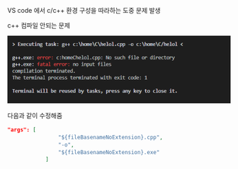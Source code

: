 VS code 에서 c/c++ 환경 구성을 따라하는 도중 문제 발생

c++ 컴파일 안되는 문제

![](./img/image-20200114164348049.png)


다음과 같이 수정해줌
```json
"args": [
                "${fileBasenameNoExtension}.cpp",
                "-o",
                "${fileBasenameNoExtension}.exe"
            ]
```

